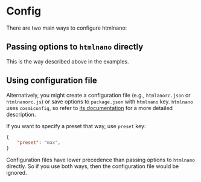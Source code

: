 # Config

There are two main ways to configure htmlnano:

## Passing options to `htmlnano` directly
This is the way described above in the examples.

## Using configuration file
Alternatively, you might create a configuration file (e.g., `htmlanorc.json` or `htmlnanorc.js`) or save options to `package.json` with `htmlnano` key.
`htmlnano` uses `cosmiconfig`, so refer to [its documentation](https://github.com/davidtheclark/cosmiconfig/blob/main/README.md) for a more detailed description.

If you want to specify a preset that way, use `preset` key:

```json
{
    "preset": "max",
}
```

Configuration files have lower precedence than passing options to `htmlnano` directly.
So if you use both ways, then the configuration file would be ignored.